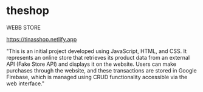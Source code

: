 # theshop
WEBB STORE


https://tinasshop.netlify.app

"This is an initial project developed using JavaScript, HTML, and CSS. 
It represents an online store that retrieves its product data from an external API (Fake Store API) and displays it on the website. 
Users can make purchases through the website, and these transactions are stored in Google Firebase, which is managed using CRUD functionality accessible via the web interface."

